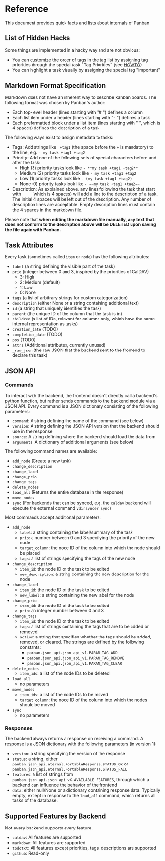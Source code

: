 # Reference

This document provides quick facts and lists about internals of Panban

## List of Hidden Hacks

Some things are implemented in a hacky way and are not obvious:

- You can customize the order of tags in the tag list by assigning tag priorities through the special task "Tag Priorities" (see [HOWTO](HOWTO.md))
- You can highlight a task visually by assigning the special tag "important"

## Markdown Format Specification

Markdown does not have an inherent way to describe kanban boards. The following format was chosen by Panban's author:

- Each top-level header (lines starting with "# ") defines a column
- Each list item under a header (lines starting with "- ") defines a task
- Each preformatted block under a list item (lines starting with "    ", which is 4 spaces) defines the description of a task

The following ways exist to assign metadata to tasks:

- Tags: Add strings like ` +tag1` (the space before the `+` is mandatory) to the line, e.g. `- my task +tag1 +tag2`
- Priority: Add one of the following sets of special characters before and after the task:
    - High (3) priority tasks look like `- **my task +tag1 +tag2**`
    - Medium (2) priority tasks look like `- my task +tag1 +tag2`
    - Low (1) priority tasks look like `- (my task +tag1 +tag2)`
    - None (0) priority tasks look like `- ~~my task +tag1 +tag2~~`
- Description: As explained above, any lines following the task that start with `    ` (which is 4 spaces) will add a line to the description of a task. The initial 4 spaces will be left out of the description. Any number of description lines are acceptable. Empty description lines must contain the 4 spaces in the markdown file.

Please note that **when editing the markdown file manually, any text that does not conform to the description above will be DELETED upon saving the file again with Panban.**

## Task Attributes

Every task (sometimes called `item` or `node`) has the following attributes:

- `label` (a string defining the visible part of the task)
- `prio` (integer between 0 and 3, inspired by the priorities of CalDAV)
    - 3: High
    - 2: Medium (default)
    - 1: Low
    - 0: None
- `tags` (a list of arbitrary strings for custom categorization)
- `description` (either None or a string containing additional text)
- `id` (a string that uniquely identifies the task)
- `parent` (the unique ID of the column that the task is in)
- `children` (a list of IDs, relevant for columns only, which have the same internal representation as tasks)
- `creation_date` (TODO)
- `completion_date` (TODO)
- `pos` (TODO)
- `attrs` (Additional attributes, currently unused)
- `_raw_json` (the raw JSON that the backend sent to the frontend to declare this task)

## JSON API
### Commands

To interact with the backend, the frontend doesn't directly call a backend's python function, but rather sends commands to the backend module via a JSON API. Every command is a JSON dictionary consisting of the following parameters:

- `command`: A string defining the name of the command (see below)
- `version`: A string defining the JSON API version that the backend should use in the response
- `source`: A string defining where the backend should load the data from
- `arguments`: A dictionary of additional arguments (see below)

The following command names are available:

- `add_node` (Create a new task)
- `change_description`
- `change_label`
- `change_prio`
- `change_tags`
- `delete_nodes`
- `load_all` (Returns the entire database in the response)
- `move_nodes`
- `sync` (For backends that can be synced, e.g. the `caldav` backend will execute the external command `vdirsyncer sync`)

Most commands accept additional parameters:

- `add_node`
    - `label`: a string containing the label/summary of the task
    - `prio`: a number between 0 and 3 specifying the priority of the new node
    - `target_column`: the node ID of the column into which the node should be placed
    - `tags`: a list of strings specifying the tags of the new node
- `change_description`
    - `item_id`: the node ID of the task to be edited
    - `new_description`: a string containing the new description for the node
- `change_label`
    - `item_id`: the node ID of the task to be edited
    - `new_label`: a string containing the new label for the node
- `change_prio`
    - `item_id`: the node ID of the task to be edited
    - `prio`: an integer number between 0 and 3
- `change_tags`
    - `item_id`: the node ID of the task to be edited
    - `tags`: a list of strings containing the tags that are to be added or removed
    - `action`: a string that specifies whether the tags should be added, removed, or cleared. The strings are defined by the following constants:
        - `panban.json_api.json_api_v1.PARAM_TAG_ADD`
        - `panban.json_api.json_api_v1.PARAM_TAG_REMOVE`
        - `panban.json_api.json_api_v1.PARAM_TAG_CLEAR`
- `delete_nodes`
    - `item_ids`: a list of the node IDs to be deleted
- `load_all`
    - no parameters
- `move_nodes`
    - `item_ids`: a list of the node IDs to be moved
    - `target_column`: the node ID of the column into which the nodes should be moved
- `sync`
    - no parameters

### Responses

The backend always returns a response on receiving a command.  A response is a JSON dictionary with the following parameters (in version 1):

- `version`: a string specifying the version of the response
- `status`: a string, either `panban.json_api.eternal.PortableResponse.STATUS_OK` or `panban.json_api.eternal.PortableResponse.STATUS_FAIL`
- `features`: a list of strings from `panban.json_api.json_api_vX.AVAILABLE_FEATURES`, through which a backend can influence the behavior of the frontend
- `data`: either null/None or a dictionary containing response data. Typically empty, except in response to the `load_all` command, which returns all tasks of the database.

## Supported Features by Backend

Not every backend supports every feature.

- `caldav`: All features are supported
- `markdown`: All features are supported
- `todotxt`: All features except priorities, tags, descriptions are supported
- `github`: Read-only
